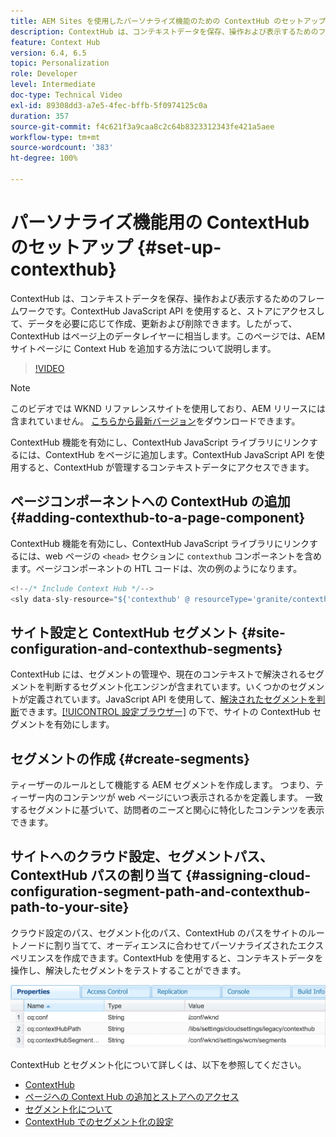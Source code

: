 ```yaml
---
title: AEM Sites を使用したパーソナライズ機能のための ContextHub のセットアップ
description: ContextHub は、コンテキストデータを保存、操作および表示するためのフレームワークです。ContextHub JavaScript API を使用すると、ストアにアクセスして、データを必要に応じて作成、更新および削除できます。したがって、ContextHub はページのデータレイヤーに相当します。このページでは、AEM サイトページに Context Hub を追加する方法について説明します。
feature: Context Hub
version: 6.4, 6.5
topic: Personalization
role: Developer
level: Intermediate
doc-type: Technical Video
exl-id: 89308dd3-a7e5-4fec-bffb-5f0974125c0a
duration: 357
source-git-commit: f4c621f3a9caa8c2c64b8323312343fe421a5aee
workflow-type: tm+mt
source-wordcount: '383'
ht-degree: 100%

---
```


# パーソナライズ機能用の ContextHub のセットアップ {#set-up-contexthub}

ContextHub は、コンテキストデータを保存、操作および表示するためのフレームワークです。ContextHub JavaScript API を使用すると、ストアにアクセスして、データを必要に応じて作成、更新および削除できます。したがって、ContextHub はページ上のデータレイヤーに相当します。このページでは、AEM サイトページに Context Hub を追加する方法について説明します。

>[!VIDEO](https://video.tv.adobe.com/v/23765?quality=12&learn=on)

>[!NOTE]
>
>このビデオでは WKND リファレンスサイトを使用しており、AEM リリースには含まれていません。 [こちらから最新バージョン](https://github.com/adobe/aem-guides-wknd/releases)をダウンロードできます。

ContextHub 機能を有効にし、ContextHub JavaScript ライブラリにリンクするには、ContextHub をページに追加します。ContextHub JavaScript API を使用すると、ContextHub が管理するコンテキストデータにアクセスできます。

## ページコンポーネントへの ContextHub の追加 {#adding-contexthub-to-a-page-component}

ContextHub 機能を有効にし、ContextHub JavaScript ライブラリにリンクするには、web ページの `<head>` セクションに `contexthub` コンポーネントを含めます。ページコンポーネントの HTL コードは、次の例のようになります。

```java
<!--/* Include Context Hub */-->
<sly data-sly-resource="${'contexthub' @ resourceType='granite/contexthub/components/contexthub'}"/>
```

## サイト設定と ContextHub セグメント {#site-configuration-and-contexthub-segments}

ContextHub には、セグメントの管理や、現在のコンテキストで解決されるセグメントを判断するセグメント化エンジンが含まれています。いくつかのセグメントが定義されています。JavaScript API を使用して、[解決されたセグメントを判断](https://helpx.adobe.com/jp/experience-manager/6-5/sites/developing/using/ch-adding.html#DeterminingResolvedContextHubSegments)できます。[[!UICONTROL 設定ブラウザー]](https://experienceleague.adobe.com/docs/experience-manager-cloud-service/implementing/developing/configurations.html?lang=ja) の下で、サイトの ContextHub セグメントを有効にします。

## セグメントの作成 {#create-segments}

ティーザーのルールとして機能する AEM セグメントを作成します。 つまり、ティーザー内のコンテンツが web ページにいつ表示されるかを定義します。 一致するセグメントに基づいて、訪問者のニーズと関心に特化したコンテンツを表示できます。

## サイトへのクラウド設定、セグメントパス、ContextHub パスの割り当て {#assigning-cloud-configuration-segment-path-and-contexthub-path-to-your-site}

クラウド設定のパス、セグメント化のパス、ContextHub のパスをサイトのルートノードに割り当てて、オーディエンスに合わせてパーソナライズされたエクスペリエンスを作成できます。ContextHub を使用すると、コンテキストデータを操作し、解決したセグメントをテストすることができます。

![CRXDE Lite](assets/crx-de-properties.png)

ContextHub とセグメント化について詳しくは、以下を参照してください。

* [ContextHub](https://helpx.adobe.com/jp/experience-manager/6-5/sites/developing/using/contexthub.html)
* [ページへの Context Hub の追加とストアへのアクセス](https://helpx.adobe.com/jp/experience-manager/6-5/sites/developing/using/ch-adding.html)
* [セグメント化について](https://helpx.adobe.com/jp/experience-manager/6-5/sites/classic-ui-authoring/using/classic-personalization-campaigns-segmentation.html)
* [ContextHub でのセグメント化の設定](https://helpx.adobe.com/jp/experience-manager/6-5/sites/administering/using/segmentation.html)
